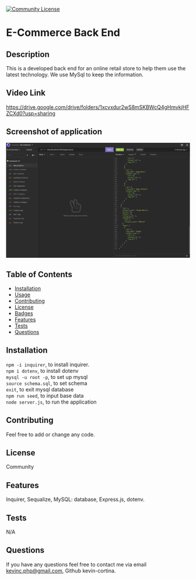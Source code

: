   [![Community License](https://img.shields.io/badge/license-Community-blue.svg)](http://www.gnu.org/licenses/Community-3.0)

  # E-Commerce Back End
  
  ## Description
  This is a developed back end for an online retail store to help them use the latest technology. We use MySql to keep the information. 
  
  ## Video Link
  https://drive.google.com/drive/folders/1xcvxdur2wS8mSKBWcQ4gHmvkjHFZCXd0?usp=sharing
  
  ## Screenshot of application
   ![Screenshot of command-line](./assets/pictures/SC-of-app.png)
  
  ## Table of Contents
  - [Installation](#installation)
  - [Usage](#usage)
  - [Contributing](#contributing)
  - [License](#license)
  - [Badges](#badges)
  - [Features](#features)
  - [Tests](#test)
  - [Questions](#questions)
 
  ## Installation
  `npm -i inquirer`,  to install inquirer.  
  `npm i dotenv`, to install dotenv  
  `mysql -u root -p`, to set up mysql  
  `source schema.sql`, to set schema  
  `exit`, to exit mysql database  
  `npm run seed`, to input base data  
  `node server.js`, to run the application  
  
  ## Contributing
  Feel free to add or change any code.

  
  ## License
  Community
  

  ## Features
  Inquirer, Sequalize, MySQL: database, Express.js, dotenv.
  
  ## Tests
  N/A
 
  
  ## Questions
  If you have any questions feel free to contact me via email kevinc.php@gmail.com, Github kevin-cortina.
  
